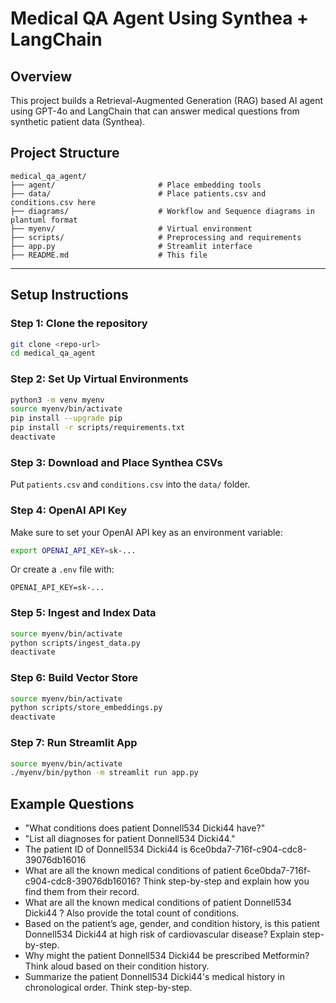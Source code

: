 # Medical QA Agent Using Synthea + LangChain

## Overview
This project builds a Retrieval-Augmented Generation (RAG) based AI agent using GPT-4o and LangChain that can answer medical questions from synthetic patient data (Synthea).

## Project Structure

```
medical_qa_agent/
├── agent/                       # Place embedding tools
├── data/                        # Place patients.csv and conditions.csv here
├── diagrams/                    # Workflow and Sequence diagrams in plantuml format
├── myenv/                       # Virtual environment
├── scripts/                     # Preprocessing and requirements
├── app.py                       # Streamlit interface
├── README.md                    # This file
```

---

## Setup Instructions

### Step 1: Clone the repository
```bash
git clone <repo-url>
cd medical_qa_agent
```

### Step 2: Set Up Virtual Environments

```bash
python3 -m venv myenv
source myenv/bin/activate
pip install --upgrade pip
pip install -r scripts/requirements.txt
deactivate
```

### Step 3: Download and Place Synthea CSVs
Put `patients.csv` and `conditions.csv` into the `data/` folder.

### Step 4: OpenAI API Key
Make sure to set your OpenAI API key as an environment variable:

```bash
export OPENAI_API_KEY=sk-...
```

Or create a `.env` file with:
```env
OPENAI_API_KEY=sk-...
```

### Step 5: Ingest and Index Data 
```bash
source myenv/bin/activate
python scripts/ingest_data.py
deactivate
```

### Step 6: Build Vector Store
```bash
source myenv/bin/activate
python scripts/store_embeddings.py
deactivate
```



### Step 7: Run Streamlit App 
```bash
source myenv/bin/activate
./myenv/bin/python -m streamlit run app.py
```


## Example Questions
- "What conditions does patient Donnell534 Dicki44 have?"
- "List all diagnoses for patient Donnell534 Dicki44."
- The patient ID of Donnell534 Dicki44 is 6ce0bda7-716f-c904-cdc8-39076db16016
- What are all the known medical conditions of patient 6ce0bda7-716f-c904-cdc8-39076db16016? Think step-by-step and explain how you find them from their record.
- What are all the known medical conditions of patient Donnell534 Dicki44 ? Also provide the total count of conditions.
- Based on the patient’s age, gender, and condition history, is this patient Donnell534 Dicki44 at high risk of cardiovascular disease? Explain step-by-step.
- Why might the patient Donnell534 Dicki44 be prescribed Metformin? Think aloud based on their condition history.
- Summarize the patient Donnell534 Dicki44's medical history in chronological order. Think step-by-step.
